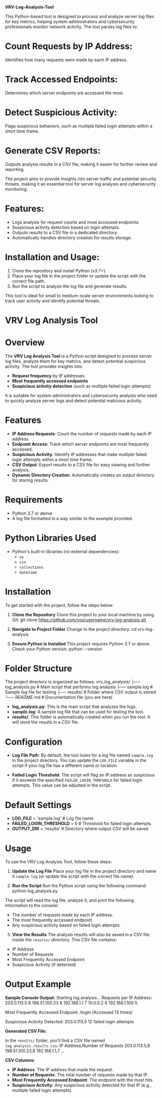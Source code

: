  **VRV-Log-Analysis-Tool**

This Python-based tool is designed to process and analyze server log files for key metrics, helping system administrators and cybersecurity professionals monitor network activity. The tool parses log files to:

# **Count Requests by IP Address:** 
Identifies how many requests were made by each IP address.

# **Track Accessed Endpoints:** 
Determines which server endpoints are accessed the most.

# **Detect Suspicious Activity:** 
Flags suspicious behaviors, such as multiple failed login attempts within a short time frame.

# **Generate CSV Reports:** 
Outputs analysis results in a CSV file, making it easier for further review and reporting.

The project aims to provide insights into server traffic and potential security threats, making it an essential tool for server log analysis and cybersecurity monitoring.

# **Features:**
- Logs analysis for request counts and most accessed endpoints.
- Suspicious activity detection based on login attempts.
- Outputs results to a CSV file in a dedicated directory.
- Automatically handles directory creation for results storage.

# **Installation and Usage:**
1. Clone the repository and install Python (v3.7+).
2. Place your log file in the project folder or update the script with the correct file path.
3. Run the script to analyze the log file and generate results.

This tool is ideal for small to medium-scale server environments looking to track user activity and identify potential threats.

# **VRV Log Analysis Tool**

# **Overview**
The **VRV Log Analysis Tool** is a Python script designed to process server log files, analyze them for key metrics, and detect potential suspicious activity. The tool provides insights into:
- **Request frequency** by IP addresses
- **Most frequently accessed endpoints**
- **Suspicious activity detection** (such as multiple failed login attempts)

It is suitable for system administrators and cybersecurity analysts who need to quickly analyze server logs and detect potential malicious activity.

# **Features**
- **IP Address Requests**: Count the number of requests made by each IP address.
- **Endpoint Access**: Track which server endpoints are most frequently accessed.
- **Suspicious Activity**: Identify IP addresses that make multiple failed login attempts within a short time frame.
- **CSV Output**: Export results to a CSV file for easy viewing and further analysis.
- **Dynamic Directory Creation**: Automatically creates an output directory for storing results.

# **Requirements**
- Python 3.7 or above
- A log file formatted in a way similar to the example provided.

# **Python Libraries Used**
- Python's built-in libraries (no external dependencies):
  - `os`
  - `csv`
  - `collections`
  - `datetime`

# **Installation**
To get started with the project, follow the steps below:

1. **Clone the Repository**
Clone this project to your local machine by using Git:
git clone https://github.com/yourusername/vrv-log-analysis.git


2. **Navigate to Project Folder**
Change to the project directory:
cd vrv-log-analysis

3. **Ensure Python is Installed**
This project requires Python 3.7 or above. Check your Python version:
python --version

# **Folder Structure**
The project directory is organized as follows:
vrv_log_analysis/
├── log_analysis.py  # Main script that performs log analysis
├── sample.log       # Sample log file for testing
├── results/         # Folder where CSV output is stored
└── README.md        # Documentation file (you are here)

- **log_analysis.py**: This is the main script that analyzes the logs.
- **sample.log**: A sample log file that can be used for testing the tool.
- **results/**: This folder is automatically created when you run the tool. It will store the results in a CSV file.

# **Configuration**

- **Log File Path**: By default, the tool looks for a log file named `sample.log` in the project directory. You can update the `LOG_FILE` variable in the script if your log file has a different name or location.

- **Failed Login Threshold**: The script will flag an IP address as suspicious if it exceeds the specified `FAILED_LOGIN_THRESHOLD` for failed login attempts. This value can be adjusted in the script.

# **Default Settings**
- **LOG_FILE** = 'sample.log'  # Log file name
- **FAILED_LOGIN_THRESHOLD** = 5  # Threshold for failed login attempts
- **OUTPUT_DIR** = 'results'  # Directory where output CSV will be saved

# **Usage**
To use the VRV Log Analysis Tool, follow these steps:

1. **Update the Log File**
Place your log file in the project directory and name it `sample.log` (or update the script with the correct file name).

2. **Run the Script**
Run the Python script using the following command:
python log_analysis.py

The script will read the log file, analyze it, and print the following information to the console:
  - The number of requests made by each IP address.
  - The most frequently accessed endpoint.
  - Any suspicious activity based on failed login attempts.

3. **View the Results**
The analysis results will also be saved in a CSV file inside the `results/` directory. This CSV file contains:
  - IP Address
  - Number of Requests
  - Most Frequently Accessed Endpoint
  - Suspicious Activity (if detected)

# **Output Example**
**Sample Console Output:**
Starting log analysis...
Requests per IP Address:
203.0.113.5          8
198.51.100.23        8
192.168.1.1          7
10.0.0.2             6
192.168.1.100        5

Most Frequently Accessed Endpoint:
/login (Accessed 13 times)

Suspicious Activity Detected:
203.0.113.5          12 failed login attempts

**Generated CSV File:**

In the `results/` folder, you'll find a CSV file named `log_analysis_results.csv`:
IP Address,Number of Requests
203.0.113.5,8
198.51.100.23,8
192.168.1.1,7
...

**CSV Columns:**
- **IP Address**: The IP address that made the request.
- **Number of Requests**: The total number of requests made by that IP.
- **Most Frequently Accessed Endpoint**: The endpoint with the most hits.
- **Suspicious Activity**: Any suspicious activity detected for that IP (e.g., multiple failed login attempts).
